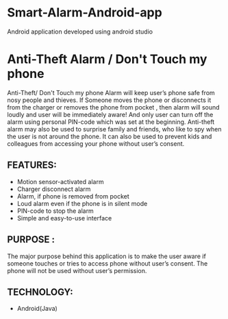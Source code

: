 # Smart-Alarm-Android-app
Android application developed using android studio
# Anti-Theft Alarm / Don't Touch my phone
Anti-Theft/ Don't Touch my phone Alarm will keep user’s phone safe from nosy people and thieves. If Someone moves the phone or disconnects it from the charger or removes the phone from pocket , then alarm will sound loudly and user will be immediately aware! And only user can turn off the alarm using personal PIN-code which was set at the beginning.
Anti-theft alarm may also be used to surprise family and friends, who like to spy when the user is not around the phone. It can also be used to prevent kids and colleagues from accessing your phone without user’s consent.

## FEATURES:
* Motion sensor-activated alarm
* Charger disconnect alarm
* Alarm, if phone is removed from pocket 
* Loud alarm even if the phone is in silent mode
* PIN-code to stop the alarm
* Simple and easy-to-use interface

## PURPOSE :
The major purpose behind this application is to make the user aware if someone touches or tries to access phone without 	user’s consent. The phone will not be used without user’s permission. 

## TECHNOLOGY:
* Android(Java)
